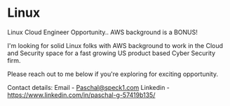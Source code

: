 # Linux
Linux Cloud Engineer Opportunity.. AWS background is a BONUS!

I'm looking for solid Linux folks with AWS background to work in the Cloud and Security space for a fast growing US product based Cyber Security firm.

Please reach out to me below if you're exploring for exciting opportunity.

Contact details:
Email - Paschal@speck1.com
Linkedin - https://www.linkedin.com/in/paschal-g-57419b135/
